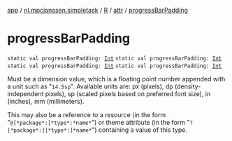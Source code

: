 [app](../../../index.md) / [nl.mpcjanssen.simpletask](../../index.md) / [R](../index.md) / [attr](index.md) / [progressBarPadding](.)

# progressBarPadding

`static val progressBarPadding: `[`Int`](https://kotlinlang.org/api/latest/jvm/stdlib/kotlin/-int/index.html)
`static val progressBarPadding: `[`Int`](https://kotlinlang.org/api/latest/jvm/stdlib/kotlin/-int/index.html)
`static val progressBarPadding: `[`Int`](https://kotlinlang.org/api/latest/jvm/stdlib/kotlin/-int/index.html)
`static val progressBarPadding: `[`Int`](https://kotlinlang.org/api/latest/jvm/stdlib/kotlin/-int/index.html)

Must be a dimension value, which is a floating point number appended with a unit such as "`14.5sp`". Available units are: px (pixels), dp (density-independent pixels), sp (scaled pixels based on preferred font size), in (inches), mm (millimeters).

This may also be a reference to a resource (in the form "`@[*package*:]*type*:*name*`") or theme attribute (in the form "`?[*package*:][*type*:]*name*`") containing a value of this type.

